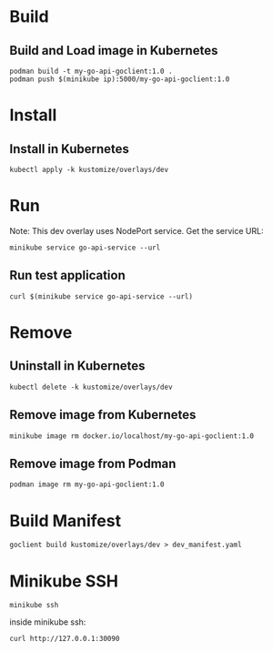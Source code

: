 # Build

## Build and Load image in Kubernetes

```shell
podman build -t my-go-api-goclient:1.0 .
podman push $(minikube ip):5000/my-go-api-goclient:1.0
```

# Install

## Install in Kubernetes

```shell
kubectl apply -k kustomize/overlays/dev
```

# Run

Note: This dev overlay uses NodePort service.
Get the service URL:

```shell
minikube service go-api-service --url
```

## Run test application

```shell
curl $(minikube service go-api-service --url)
```

# Remove

## Uninstall in Kubernetes

```shell
kubectl delete -k kustomize/overlays/dev
```

## Remove image from Kubernetes

```shell
minikube image rm docker.io/localhost/my-go-api-goclient:1.0
```

## Remove image from Podman

```shell
podman image rm my-go-api-goclient:1.0
```

# Build Manifest

```shell
goclient build kustomize/overlays/dev > dev_manifest.yaml
```

# Minikube SSH

```shell
minikube ssh
```

inside minikube ssh:

```shell
curl http://127.0.0.1:30090
```
